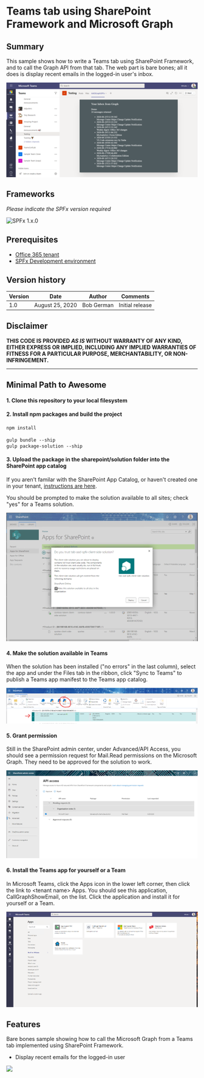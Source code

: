 # Teams tab using SharePoint Framework and Microsoft Graph

## Summary

This sample shows how to write a Teams tab using SharePoint Framework, and to call the Graph API from that tab. The web part is bare bones; all it does is display recent emails in the logged-in user's inbox.

![picture of the app in action](docs/images/tab-aad-spfx.png)

## Frameworks

_Please indicate the SPFx version required_

![SPFx 1.x.0](https://img.shields.io/badge/SPFx-1.11.0-green.svg)

## Prerequisites

* [Office 365 tenant](https://dev.office.com/sharepoint/docs/spfx/set-up-your-development-environment)
* [SPFx Development environment](https://docs.microsoft.com/en-us/sharepoint/dev/spfx/set-up-your-development-environment)

## Version history

Version|Date|Author|Comments
-------|----|----|--------
1.0|August 25, 2020|Bob German|Initial release

## Disclaimer

**THIS CODE IS PROVIDED *AS IS* WITHOUT WARRANTY OF ANY KIND, EITHER EXPRESS OR IMPLIED, INCLUDING ANY IMPLIED WARRANTIES OF FITNESS FOR A PARTICULAR PURPOSE, MERCHANTABILITY, OR NON-INFRINGEMENT.**

---

## Minimal Path to Awesome

#### 1. Clone this repository to your local filesystem

#### 2. Install npm packages and build the project

~~~shell
npm install

gulp bundle --ship
gulp package-solution --ship
~~~

#### 3. Upload the package in the sharepoint/solution folder into the SharePoint app catalog

If you aren't familar with the SharePoint App Catalog, or haven't created one in your tenant, [instructions are here](https://docs.microsoft.com/en-us/sharepoint/use-app-catalog).

You should be prompted to make the solution available to all sites; check "yes" for a Teams solution.

![prompt](docs/images/tab-aad-spfx-install-in-sp-app-catalog.png)

#### 4. Make the solution available in Teams

When the solution has been installed ("no errors" in the last column), select the app and under the Files tab in the ribbon, click "Sync to Teams" to publish a Teams app manifest to the Teams app catalog.

![prompt](docs/images/tab-aad-spfx-install-in-sp-app-catalog2.png)

#### 5. Grant permission

Still in the SharePoint admin center, under Advanced/API Access, you should see a permission request for Mail.Read permissions on the Microsoft Graph. They need to be approved for the solution to work.

![prompt](docs/images/tab-aad-spfx-api-access.png)

#### 6. Install the Teams app for yourself or a Team

In Microsoft Teams, click the Apps icon in the lower left corner, then click the link to &lt;tenant name&gt; Apps. You should see this application, CallGraphShowEmail, on the list. Click the application and install it for yourself or a Team.

![prompt](docs/images/tab-aad-spfx-install-in-sp-app-catalog3.png)

## Features

Bare bones sample showing how to call the Microsoft Graph from a Teams tab implemented using SharePoint Framework.

* Display recent emails for the logged-in user

<img src="https://pnptelemetry.azurewebsites.net/teams-dev-samples/samples/tab-aad-spfx" />
